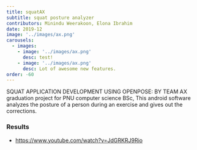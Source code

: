 ```yaml
---
title: squatAX
subtitle: squat posture analyzer
contributors: Minindu Weerakoon, Elona Ibrahim
date: 2019-12
image: '../images/ax.png'
carousels: 
  - images: 
    - image: '../images/ax.png'
      desc: test!
    - image: '../images/ax.png'
      desc: Lot of awesome new features.
order: -60
---
```


SQUAT APPLICATION DEVELOPMENT USING OPENPOSE: BY TEAM AX
graduation project for PNU computer science BSc, This android software analyzes the posture of a person during an exercise and gives out the corrections.


### Results

- https://www.youtube.com/watch?v=JdGRKRJ9Rio


